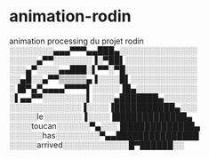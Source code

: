 # animation-rodin
animation processing du projet rodin
░░░░░░░░▄▄▄▀▀▀▄▄███▄░░░░░░░░░░░░░░
░░░░░▄▀▀░░░░░░░▐░▀██▌░░░░░░░░░░░░░ 
░░░▄▀░░░░▄▄███░▌▀▀░▀█░░░░░░░░░░░░░ 
░░▄█░░▄▀▀▒▒▒▒▒▄▐░░░░█▌░░░░░░░░░░░░ 
░▐█▀▄▀▄▄▄▄▀▀▀▀▌░░░░░▐█▄░░░░░░░░░░░ 
░▌▄▄▀▀░░░░░░░░▌░░░░▄███████▄░░░░░░ 
░░░░░░░░░░░░░▐░░░░▐███████████▄░░░ 
░░░░░le░░░░░░░▐░░░░▐█████████████▄ 
░░░░toucan░░░░░░▀▄░░░▐█████████████▄ 
░░░░░░has░░░░░░░░▀▄▄███████████████ 
░░░░░arrived░░░░░░░░░░░░█▀██████░░

